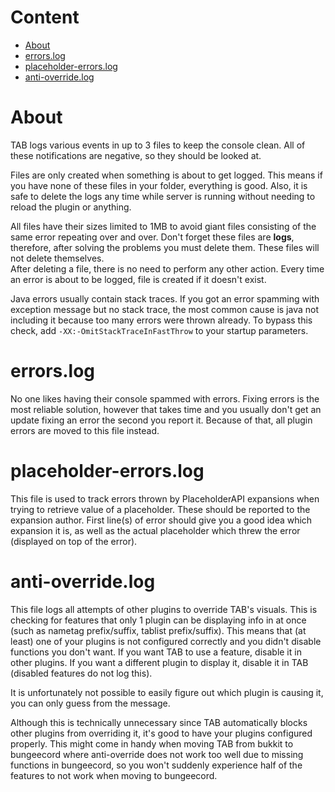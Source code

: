 # Content
* [About](#about)
* [errors.log](#errorslog)
* [placeholder-errors.log](#placeholder-errorslog)
* [anti-override.log](#anti-overridelog)

# About
TAB logs various events in up to 3 files to keep the console clean. All of these notifications are negative, so they should be looked at.

Files are only created when something is about to get logged. This means if you have none of these files in your folder, everything is good. Also, it is safe to delete the logs any time while server is running without needing to reload the plugin or anything.

All files have their sizes limited to 1MB to avoid giant files consisting of the same error repeating over and over. Don't forget these files are **logs**, therefore, after solving the problems you must delete them. These files will not delete themselves.  
After deleting a file, there is no need to perform any other action. Every time an error is about to be logged, file is created if it doesn't exist.

Java errors usually contain stack traces. If you got an error spamming with exception message but no stack trace, the most common cause is java not including it because too many errors were thrown already. To bypass this check, add `-XX:-OmitStackTraceInFastThrow` to your startup parameters.

# errors.log
No one likes having their console spammed with errors. Fixing errors is the most reliable solution, however that takes time and you usually don't get an update fixing an error the second you report it. Because of that, all plugin errors are moved to this file instead.

# placeholder-errors.log
This file is used to track errors thrown by PlaceholderAPI expansions when trying to retrieve value of a placeholder. These should be reported to the expansion author. First line(s) of error should give you a good idea which expansion it is, as well as the actual placeholder which threw the error (displayed on top of the error).

# anti-override.log
This file logs all attempts of other plugins to override TAB's visuals. This is checking for features that only 1 plugin can be displaying info in at once (such as nametag prefix/suffix, tablist prefix/suffix). This means that (at least) one of your plugins is not configured correctly and you didn't disable functions you don't want. If you want TAB to use a feature, disable it in other plugins. If you want a different plugin to display it, disable it in TAB (disabled features do not log this).

It is unfortunately not possible to easily figure out which plugin is causing it, you can only guess from the message.

Although this is technically unnecessary since TAB automatically blocks other plugins from overriding it, it's good to have your plugins configured properly. This might come in handy when moving TAB from bukkit to bungeecord where anti-override does not work too well due to missing functions in bungeecord, so you won't suddenly experience half of the features to not work when moving to bungeecord.